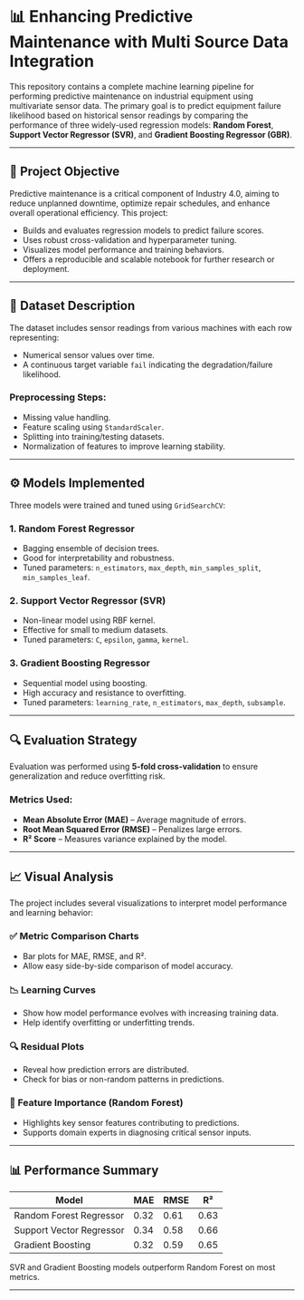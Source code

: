 # 📊 Enhancing Predictive Maintenance with Multi Source Data Integration

This repository contains a complete machine learning pipeline for performing predictive maintenance on industrial equipment using multivariate sensor data. The primary goal is to predict equipment failure likelihood based on historical sensor readings by comparing the performance of three widely-used regression models: **Random Forest**, **Support Vector Regressor (SVR)**, and **Gradient Boosting Regressor (GBR)**.

---

## 📌 Project Objective

Predictive maintenance is a critical component of Industry 4.0, aiming to reduce unplanned downtime, optimize repair schedules, and enhance overall operational efficiency. This project:
- Builds and evaluates regression models to predict failure scores.
- Uses robust cross-validation and hyperparameter tuning.
- Visualizes model performance and training behaviors.
- Offers a reproducible and scalable notebook for further research or deployment.

---

## 📁 Dataset Description

The dataset includes sensor readings from various machines with each row representing:
- Numerical sensor values over time.
- A continuous target variable `fail` indicating the degradation/failure likelihood.

### Preprocessing Steps:
- Missing value handling.
- Feature scaling using `StandardScaler`.
- Splitting into training/testing datasets.
- Normalization of features to improve learning stability.

---

## ⚙️ Models Implemented

Three models were trained and tuned using `GridSearchCV`:

### 1. **Random Forest Regressor**
- Bagging ensemble of decision trees.
- Good for interpretability and robustness.
- Tuned parameters: `n_estimators`, `max_depth`, `min_samples_split`, `min_samples_leaf`.

### 2. **Support Vector Regressor (SVR)**
- Non-linear model using RBF kernel.
- Effective for small to medium datasets.
- Tuned parameters: `C`, `epsilon`, `gamma`, `kernel`.

### 3. **Gradient Boosting Regressor**
- Sequential model using boosting.
- High accuracy and resistance to overfitting.
- Tuned parameters: `learning_rate`, `n_estimators`, `max_depth`, `subsample`.

---

## 🔍 Evaluation Strategy

Evaluation was performed using **5-fold cross-validation** to ensure generalization and reduce overfitting risk.

### Metrics Used:
- **Mean Absolute Error (MAE)** – Average magnitude of errors.
- **Root Mean Squared Error (RMSE)** – Penalizes large errors.
- **R² Score** – Measures variance explained by the model.

---

## 📈 Visual Analysis

The project includes several visualizations to interpret model performance and learning behavior:

### ✅ Metric Comparison Charts
- Bar plots for MAE, RMSE, and R².
- Allow easy side-by-side comparison of model accuracy.

### 📉 Learning Curves
- Show how model performance evolves with increasing training data.
- Help identify overfitting or underfitting trends.

### 🔍 Residual Plots
- Reveal how prediction errors are distributed.
- Check for bias or non-random patterns in predictions.

### 🌟 Feature Importance (Random Forest)
- Highlights key sensor features contributing to predictions.
- Supports domain experts in diagnosing critical sensor inputs.

---

## 📊 Performance Summary

| Model                    | MAE   | RMSE  | R²    |
|--------------------------|-------|-------|-------|
| Random Forest Regressor  | 0.32  | 0.61  | 0.63  |
| Support Vector Regressor | 0.34  | 0.58  | 0.66  |
| Gradient Boosting        | 0.32  | 0.59  | 0.65  |

SVR and Gradient Boosting models outperform Random Forest on most metrics.

---
